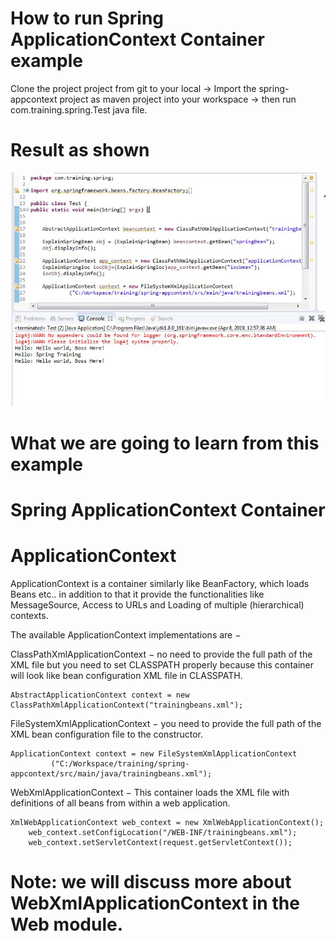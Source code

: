 # How to run Spring ApplicationContext Container example
Clone the project project from git to your local -> Import the spring-appcontext project as maven project into your workspace -> then run com.training.spring.Test java file.
# Result as shown
![](https://github.com/techbhaskar/Spring-with-Spring-Boot/blob/master/spring-appcontext/spring-appcontext-res.JPG)

# What we are going to learn from this example
# Spring ApplicationContext Container
# ApplicationContext 
ApplicationContext is a container similarly like BeanFactory, which loads Beans etc.. in addition to that it provide the functionalities like MessageSource, Access to URLs and Loading of multiple (hierarchical) contexts.

The available ApplicationContext implementations are −

ClassPathXmlApplicationContext − no need to provide the full path of the XML file but you need to set CLASSPATH properly because this container will look like bean configuration XML file in CLASSPATH.

	AbstractApplicationContext context = new ClassPathXmlApplicationContext("trainingbeans.xml");
  
FileSystemXmlApplicationContext − you need to provide the full path of the XML bean configuration file to the constructor.

  	ApplicationContext context = new FileSystemXmlApplicationContext
	         ("C:/Workspace/training/spring-appcontext/src/main/java/trainingbeans.xml");

WebXmlApplicationContext − This container loads the XML file with definitions of all beans from within a web application.

    XmlWebApplicationContext web_context = new XmlWebApplicationContext();
		web_context.setConfigLocation("/WEB-INF/trainingbeans.xml");
		web_context.setServletContext(request.getServletContext());
    
# Note: we will discuss more about WebXmlApplicationContext in the Web module.


